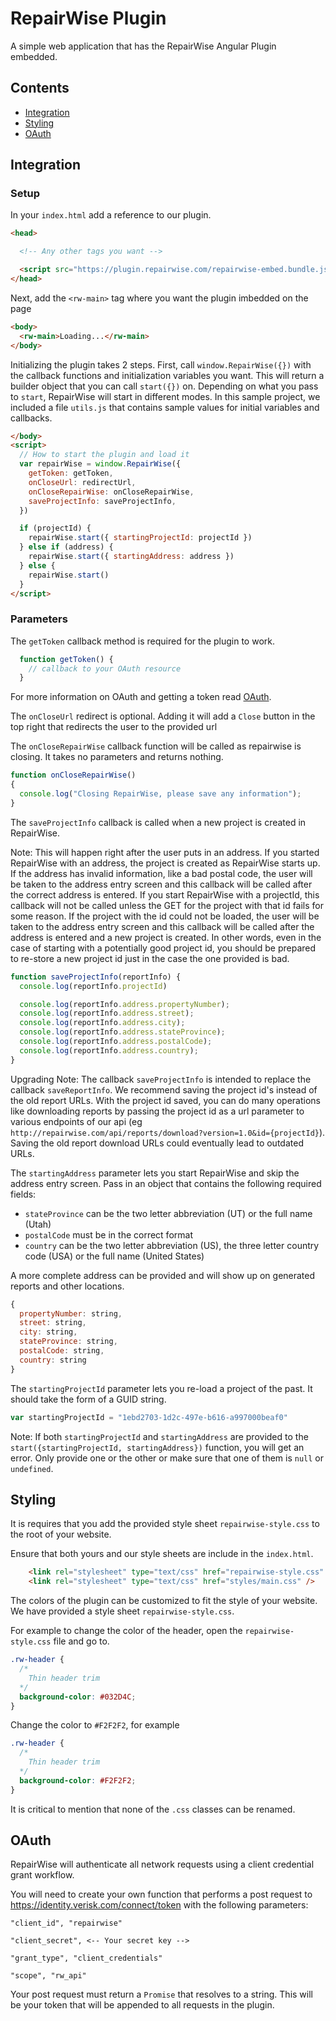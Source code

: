 # RepairWise Plugin

A simple web application that has the RepairWise Angular Plugin embedded.

## Contents

* [Integration](#integration)
* [Styling](#styling)
* [OAuth](#oauth)

## Integration

### Setup

In your `index.html` add a reference to our plugin.

```html
<head>

  <!-- Any other tags you want -->

  <script src="https://plugin.repairwise.com/repairwise-embed.bundle.js"></script>
</head>
```

Next, add the `<rw-main>` tag where you want the plugin imbedded on the page

```html
<body>
  <rw-main>Loading...</rw-main>
</body>
```

Initializing the plugin takes 2 steps. First, call `window.RepairWise({})` with the callback functions and initialization variables you want. This will return a builder object that you can call `start({})` on. Depending on what you pass to `start`, RepairWise will start in different modes. In this sample project, we included a file `utils.js` that contains sample values for initial variables and callbacks.

```html
</body>
<script>
  // How to start the plugin and load it
  var repairWise = window.RepairWise({
    getToken: getToken,
    onCloseUrl: redirectUrl,
    onCloseRepairWise: onCloseRepairWise,
    saveProjectInfo: saveProjectInfo,
  })

  if (projectId) {
    repairWise.start({ startingProjectId: projectId })
  } else if (address) {
    repairWise.start({ startingAddress: address })
  } else {
    repairWise.start()
  }
</script>
```

### Parameters

The `getToken` callback method is required for the plugin to work.

```javascript
  function getToken() {
    // callback to your OAuth resource
  }
```

For more information on OAuth and getting a token read [OAuth](#oauth).

The `onCloseUrl` redirect is optional. Adding it will add a `Close` button in the top right that redirects the user to the provided url

The `onCloseRepairWise` callback function will be called as repairwise is closing. It takes no parameters and returns nothing.

```javascript
function onCloseRepairWise()
{
  console.log("Closing RepairWise, please save any information");
}
```

The `saveProjectInfo` callback is called when a new project is created in RepairWise.

Note: This will happen right after the user puts in an address. If you started RepairWise with an address, the project is created as RepairWise starts up. If the address has invalid information, like a bad postal code, the user will be taken to the address entry screen and this callback will be called after the correct address is entered. If you start RepairWise with a projectId, this callback will not be called unless the GET for the project with that id fails for some reason. If the project with the id could not be loaded, the user will be taken to the address entry screen and this callback will be called after the address is entered and a new project is created. In other words, even in the case of starting with a potentially good project id, you should be prepared to re-store a new project id just in the case the one provided is bad.

```javascript
function saveProjectInfo(reportInfo) {
  console.log(reportInfo.projectId)

  console.log(reportInfo.address.propertyNumber);
  console.log(reportInfo.address.street);
  console.log(reportInfo.address.city);
  console.log(reportInfo.address.stateProvince);
  console.log(reportInfo.address.postalCode);
  console.log(reportInfo.address.country);
}
```

Upgrading Note: The callback `saveProjectInfo` is intended to replace the callback `saveReportInfo`. We recommend saving the project id's instead of the old report URLs. With the project id saved, you can do many operations like downloading reports by passing the project id as a url parameter to various endpoints of our api (eg `http://repairwise.com/api/reports/download?version=1.0&id={projectId}`). Saving the old report download URLs could eventually lead to outdated URLs.

The `startingAddress` parameter lets you start RepairWise and skip the address entry screen. Pass in an object that contains the following required fields:

* `stateProvince` can be the two letter abbreviation (UT) or the full name (Utah)
* `postalCode` must be in the correct format
* `country` can be the two letter abbreviation (US), the three letter country code (USA) or the full name (United States)

A more complete address can be provided and will show up on generated reports and other locations.

```javascript
{
  propertyNumber: string,
  street: string,
  city: string,
  stateProvince: string,
  postalCode: string,
  country: string
}
```

The `startingProjectId` parameter lets you re-load a project of the past. It should take the form of a GUID string.

```javascript
var startingProjectId = "1ebd2703-1d2c-497e-b616-a997000beaf0"
```

Note: If both `startingProjectId` and `startingAddress` are provided to the `start({startingProjectId, startingAddress})` function, you will get an error. Only provide one or the other or make sure that one of them is `null` or `undefined`.

## Styling

It is requires that you add the provided style sheet `repairwise-style.css` to the root of your website.

Ensure that both yours and our style sheets are include in the `index.html`.

```html
    <link rel="stylesheet" type="text/css" href="repairwise-style.css" />
    <link rel="stylesheet" type="text/css" href="styles/main.css" />
```

The colors of the plugin can be customized to fit the style of your website. We have provided a style sheet `repairwise-style.css`.

For example to change the color of the header, open the `repairwise-style.css` file and go to.

```css
.rw-header {
  /*
    Thin header trim
  */
  background-color: #032D4C;
}
```

Change the color to `#F2F2F2`, for example

```css
.rw-header {
  /*
    Thin header trim
  */
  background-color: #F2F2F2;
}
```

It is critical to mention that none of the `.css` classes can be renamed.

## OAuth

RepairWise will authenticate all network requests using a client credential grant workflow.

You will need to create your own function that performs a post request to https://identity.verisk.com/connect/token with the following parameters:

```text
"client_id", "repairwise"

"client_secret", <-- Your secret key -->

"grant_type", "client_credentials"

"scope", "rw_api"
```

Your post request must return a `Promise` that resolves to a string. This will be your token that will be appended to all requests in the plugin.